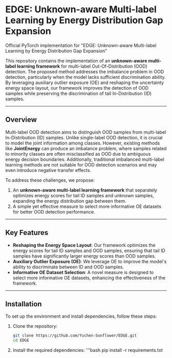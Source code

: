# EDGE: Unknown-aware Multi-label Learning by Energy Distribution Gap Expansion
Official PyTorch implementation for "EDGE: Unknown-aware Multi-label Learning by Energy Distribution Gap Expansion"

This repository contains the implementation of an **unknown-aware multi-label learning framework** for multi-label Out-Of-Distribution (OOD) detection. The proposed method addresses the imbalance problem in OOD detection, particularly when the model lacks sufficient discrimination ability. By leveraging auxiliary outlier exposure (OE) and reshaping the uncertainty energy space layout, our framework improves the detection of OOD samples while preserving the discrimination of tail In-Distribution (ID) samples.

---

## Overview

Multi-label OOD detection aims to distinguish OOD samples from multi-label In-Distribution (ID) samples. Unlike single-label OOD detection, it is crucial to model the joint information among classes. However, existing methods like **JointEnergy** can produce an imbalance problem, where samples related to minority classes are often misclassified as OOD due to ambiguous energy decision boundaries. Additionally, traditional imbalanced multi-label learning methods are not suitable for OOD detection scenarios and may even introduce negative transfer effects.

To address these challenges, we propose:
1. An **unknown-aware multi-label learning framework** that separately optimizes energy scores for tail ID samples and unknown samples, expanding the energy distribution gap between them.
2. A simple yet effective measure to select more informative OE datasets for better OOD detection performance.

---

## Key Features

- **Reshaping the Energy Space Layout**: Our framework optimizes the energy scores for tail ID samples and OOD samples, ensuring that tail ID samples have significantly larger energy scores than OOD samples.
- **Auxiliary Outlier Exposure (OE)**: We leverage OE to improve the model's ability to discriminate between ID and OOD samples.
- **Informative OE Dataset Selection**: A novel measure is designed to select more informative OE datasets, enhancing the effectiveness of the framework.

---

## Installation

To set up the environment and install dependencies, follow these steps:

1. Clone the repository:
   ```bash
   git clone https://github.com/Yuchen-Sunflower/EDGE.git
   cd EDGE
2. Install the required dependencies:
   '''bash
   pip install -r requirements.txt
